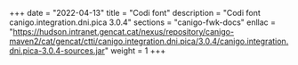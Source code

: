 +++
date        = "2022-04-13"
title       = "Codi font"
description = "Codi font canigo.integration.dni.pica 3.0.4"
sections    = "canigo-fwk-docs"
enllac		= "https://hudson.intranet.gencat.cat/nexus/repository/canigo-maven2/cat/gencat/ctti/canigo.integration.dni.pica/3.0.4/canigo.integration.dni.pica-3.0.4-sources.jar"
weight		= 1
+++
